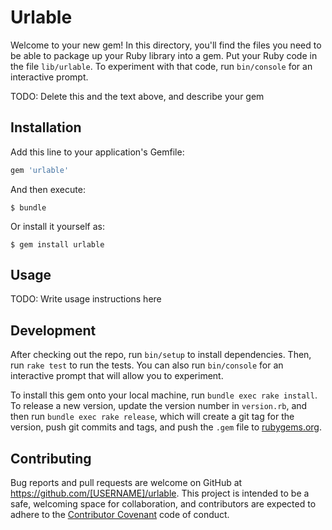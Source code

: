 # Urlable

Welcome to your new gem! In this directory, you'll find the files you need to be able to package up your Ruby library into a gem. Put your Ruby code in the file `lib/urlable`. To experiment with that code, run `bin/console` for an interactive prompt.

TODO: Delete this and the text above, and describe your gem

## Installation

Add this line to your application's Gemfile:

```ruby
gem 'urlable'
```

And then execute:

    $ bundle

Or install it yourself as:

    $ gem install urlable

## Usage

TODO: Write usage instructions here

## Development

After checking out the repo, run `bin/setup` to install dependencies. Then, run `rake test` to run the tests. You can also run `bin/console` for an interactive prompt that will allow you to experiment.

To install this gem onto your local machine, run `bundle exec rake install`. To release a new version, update the version number in `version.rb`, and then run `bundle exec rake release`, which will create a git tag for the version, push git commits and tags, and push the `.gem` file to [rubygems.org](https://rubygems.org).

## Contributing

Bug reports and pull requests are welcome on GitHub at https://github.com/[USERNAME]/urlable. This project is intended to be a safe, welcoming space for collaboration, and contributors are expected to adhere to the [Contributor Covenant](http://contributor-covenant.org) code of conduct.

